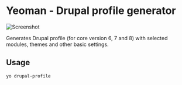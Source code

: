 Yeoman - Drupal profile generator
=================================

![Screenshot](https://dl.dropboxusercontent.com/u/2629592/yo.jpg)

Generates Drupal profile (for core version 6, 7 and 8) with selected modules, themes and other basic settings.

Usage
-----

```
yo drupal-profile
```
